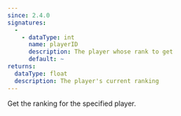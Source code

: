```yaml
---
since: 2.4.0
signatures:
  -
    - dataType: int
      name: playerID
      description: The player whose rank to get
      default: ~
returns:
  dataType: float
  description: The player's current ranking
---
```


Get the ranking for the specified player.
